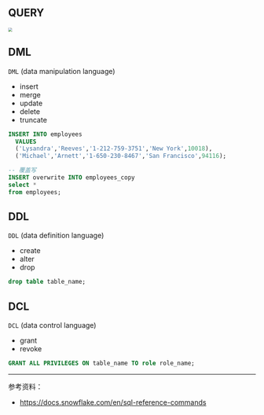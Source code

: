 
## QUERY


<img src="https://img-1301102143.cos.ap-beijing.myqcloud.com/20231022224708.png"  style="zoom:50%;">



## DML

`DML`  (data manipulation language)

- insert
- merge
- update
- delete
- truncate

```sql
INSERT INTO employees
  VALUES
  ('Lysandra','Reeves','1-212-759-3751','New York',10018),
  ('Michael','Arnett','1-650-230-8467','San Francisco',94116);

-- 覆盖写
INSERT overwrite INTO employees_copy
select *
from employees;

```



## DDL

`DDL`  (data definition language)


- create
- alter
- drop


```sql
drop table table_name;
```



## DCL

`DCL`  (data control language)


- grant
- revoke


```sql
GRANT ALL PRIVILEGES ON table_name TO role role_name;
```


------------

参考资料：
- https://docs.snowflake.com/en/sql-reference-commands

